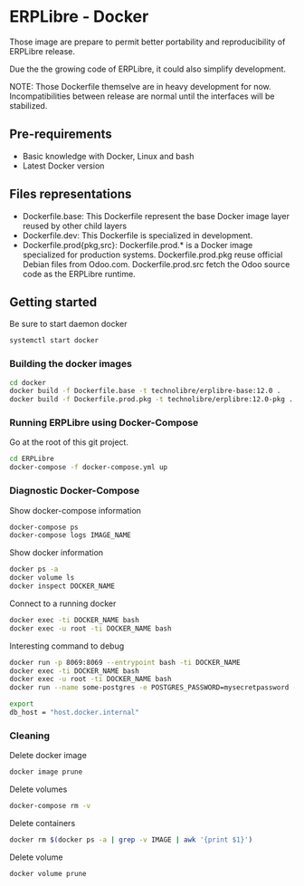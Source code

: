 # ERPLibre - Docker

Those image are prepare to permit better portability and reproducibility of ERPLibre release.

Due the the growing code of ERPLibre, it could also simplify development.

NOTE: Those Dockerfile themselve are in heavy development for now. Incompatibilities between release are normal until the interfaces will be stabilized.


## Pre-requirements

- Basic knowledge with Docker, Linux and bash
- Latest Docker version

## Files representations

- Dockerfile.base: This Dockerfile represent the base Docker image layer reused by other child layers
- Dockerfile.dev: This Dockerfile is specialized in development.
- Dockerfile.prod{pkg,src}: Dockerfile.prod.\* is a Docker image specialized for production systems. Dockerfile.prod.pkg reuse official Debian files from Odoo.com. Dockerfile.prod.src fetch the Odoo source code as the ERPLibre runtime.

## Getting started

Be sure to start daemon docker
```bash
systemctl start docker
```

### Building the docker images

```bash
cd docker
docker build -f Dockerfile.base -t technolibre/erplibre-base:12.0 .
docker build -f Dockerfile.prod.pkg -t technolibre/erplibre:12.0-pkg .
```

### Running ERPLibre using Docker-Compose

Go at the root of this git project.
```bash
cd ERPLibre
docker-compose -f docker-compose.yml up
```

### Diagnostic Docker-Compose

Show docker-compose information
```bash
docker-compose ps
docker-compose logs IMAGE_NAME
```

Show docker information
```bash
docker ps -a
docker volume ls
docker inspect DOCKER_NAME
```

Connect to a running docker
```bash
docker exec -ti DOCKER_NAME bash
docker exec -u root -ti DOCKER_NAME bash
```

Interesting command to debug
```bash
docker run -p 8069:8069 --entrypoint bash -ti DOCKER_NAME
docker exec -ti DOCKER_NAME bash
docker exec -u root -ti DOCKER_NAME bash
docker run --name some-postgres -e POSTGRES_PASSWORD=mysecretpassword -e POSTGRES_USER=odoo -e POSTGRES_DB=postgres postgre

export
db_host = "host.docker.internal"
```

### Cleaning

Delete docker image
```bash
docker image prune
```

Delete volumes
```bash
docker-compose rm -v
```

Delete containers
```bash
docker rm $(docker ps -a | grep -v IMAGE | awk '{print $1}')
```

Delete volume
```bash
docker volume prune
```

